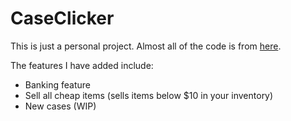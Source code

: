 # CaseClicker
This is just a personal project. Almost all of the code is from [here](https://github.com/KingofKFCJamal/CSGO-Case-Clicker).

The features I have added include:
- Banking feature
- Sell all cheap items (sells items below $10 in your inventory)
- New cases (WIP)

